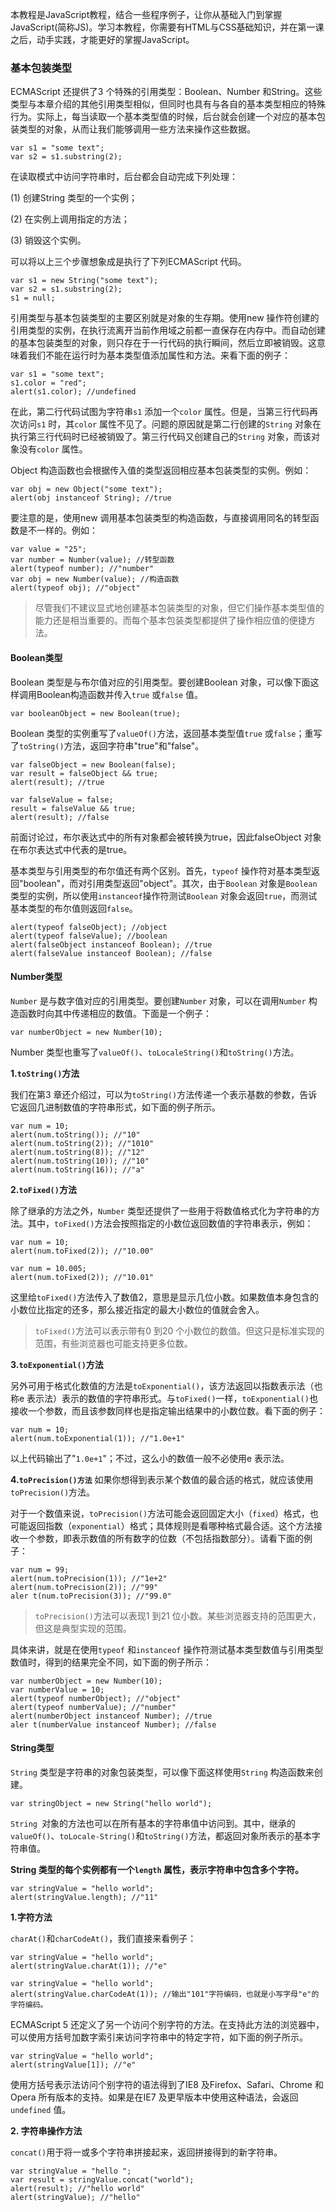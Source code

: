本教程是JavaScript教程，结合一些程序例子，让你从基础入门到掌握JavaScript(简称JS)。学习本教程，你需要有HTML与CSS基础知识，并在第一课之后，动手实践，才能更好的掌握JavaScript。

### 基本包装类型

ECMAScript 还提供了3 个特殊的引用类型：Boolean、Number 和String。这些类型与本章介绍的其他引用类型相似，但同时也具有与各自的基本类型相应的特殊行为。实际上，每当读取一个基本类型值的时候，后台就会创建一个对应的基本包装类型的对象，从而让我们能够调用一些方法来操作这些数据。
	
	
	var s1 = "some text";
	var s2 = s1.substring(2);

在读取模式中访问字符串时，后台都会自动完成下列处理：

(1) 创建String 类型的一个实例；

(2) 在实例上调用指定的方法；

(3) 销毁这个实例。

可以将以上三个步骤想象成是执行了下列ECMAScript 代码。

	var s1 = new String("some text");
	var s2 = s1.substring(2);
	s1 = null;

引用类型与基本包装类型的主要区别就是对象的生存期。使用new 操作符创建的引用类型的实例，在执行流离开当前作用域之前都一直保存在内存中。而自动创建的基本包装类型的对象，则只存在于一行代码的执行瞬间，然后立即被销毁。这意味着我们不能在运行时为基本类型值添加属性和方法。来看下面的例子：
	
	var s1 = "some text";
	s1.color = "red";
	alert(s1.color); //undefined

在此，第二行代码试图为字符串`s1` 添加一个`color` 属性。但是，当第三行代码再次访问`s1` 时，其`color` 属性不见了。问题的原因就是第二行创建的`String` 对象在执行第三行代码时已经被销毁了。第三行代码又创建自己的`String` 对象，而该对象没有`color` 属性。

Object 构造函数也会根据传入值的类型返回相应基本包装类型的实例。例如：
	
	var obj = new Object("some text");
	alert(obj instanceof String); //true

要注意的是，使用new 调用基本包装类型的构造函数，与直接调用同名的转型函数是不一样的。例如：

	var value = "25";
	var number = Number(value); //转型函数
	alert(typeof number); //"number"
	var obj = new Number(value); //构造函数
	alert(typeof obj); //"object"

> 尽管我们不建议显式地创建基本包装类型的对象，但它们操作基本类型值的能力还是相当重要的。而每个基本包装类型都提供了操作相应值的便捷方法。

#### Boolean类型

Boolean 类型是与布尔值对应的引用类型。要创建Boolean 对象，可以像下面这样调用Boolean构造函数并传入`true` 或`false` 值。

	var booleanObject = new Boolean(true);

Boolean 类型的实例重写了`valueOf()`方法，返回基本类型值`true` 或`false`；重写了`toString()`方法，返回字符串"true"和"false"。

	var falseObject = new Boolean(false);
	var result = falseObject && true;
	alert(result); //true

	var falseValue = false;
	result = falseValue && true;
	alert(result); //false

前面讨论过，布尔表达式中的所有对象都会被转换为true，因此falseObject 对象在布尔表达式中代表的是true。

基本类型与引用类型的布尔值还有两个区别。首先，`typeof` 操作符对基本类型返回"boolean"，而对引用类型返回"object"。其次，由于`Boolean` 对象是`Boolean` 类型的实例，所以使用`instanceof`操作符测试`Boolean` 对象会返回`true`，而测试基本类型的布尔值则返回`false`。
	
	alert(typeof falseObject); //object
	alert(typeof falseValue); //boolean
	alert(falseObject instanceof Boolean); //true
	alert(falseValue instanceof Boolean); //false

#### Number类型

`Number` 是与数字值对应的引用类型。要创建`Number` 对象，可以在调用`Number` 构造函数时向其中传递相应的数值。下面是一个例子：
	
	var numberObject = new Number(10);

Number 类型也重写了`valueOf()`、`toLocaleString()`和`toString()`方法。

**1.`toString()`方法**

我们在第3 章还介绍过，可以为`toString()`方法传递一个表示基数的参数，告诉它返回几进制数值的字符串形式，如下面的例子所示。

	var num = 10;
	alert(num.toString()); //"10"
	alert(num.toString(2)); //"1010"
	alert(num.toString(8)); //"12"
	alert(num.toString(10)); //"10"
	alert(num.toString(16)); //"a"

**2.`toFixed()`方法**

除了继承的方法之外，`Number` 类型还提供了一些用于将数值格式化为字符串的方法。其中，`toFixed()`方法会按照指定的小数位返回数值的字符串表示，例如：

	var num = 10;
	alert(num.toFixed(2)); //"10.00"
	
	var num = 10.005;
	alert(num.toFixed(2)); //"10.01"

这里给`toFixed()`方法传入了数值2，意思是显示几位小数。如果数值本身包含的小数位比指定的还多，那么接近指定的最大小数位的值就会舍入。

> `toFixed()`方法可以表示带有0 到20 个小数位的数值。但这只是标准实现的范围，有些浏览器也可能支持更多位数。

**3.`toExponential()`方法**

另外可用于格式化数值的方法是`toExponential()`，该方法返回以指数表示法（也称e 表示法）表示的数值的字符串形式。与`toFixed()`一样，`toExponential()`也接收一个参数，而且该参数同样也是指定输出结果中的小数位数。看下面的例子：

	var num = 10;
	alert(num.toExponential(1)); //"1.0e+1"

以上代码输出了"`1.0e+1`"；不过，这么小的数值一般不必使用e 表示法。

**4.`toPrecision()方法`**
如果你想得到表示某个数值的最合适的格式，就应该使用`toPrecision()`方法。

对于一个数值来说，`toPrecision()`方法可能会返回固定大小（`fixed`）格式，也可能返回指数（`exponential`）格式；具体规则是看哪种格式最合适。这个方法接收一个参数，即表示数值的所有数字的位数（不包括指数部分）。请看下面的例子：
	
	var num = 99;
	alert(num.toPrecision(1)); //"1e+2"
	alert(num.toPrecision(2)); //"99"
	aler t(num.toPrecision(3)); //"99.0"
> `toPrecision()`方法可以表现1 到21 位小数。某些浏览器支持的范围更大，但这是典型实现的范围。

具体来讲，就是在使用`typeof` 和`instanceof` 操作符测试基本类型数值与引用类型数值时，得到的结果完全不同，如下面的例子所示：

	var numberObject = new Number(10);
	var numberValue = 10;
	alert(typeof numberObject); //"object"
	alert(typeof numberValue); //"number"
	alert(numberObject instanceof Number); //true
	aler t(numberValue instanceof Number); //false

#### String类型

`String` 类型是字符串的对象包装类型，可以像下面这样使用`String` 构造函数来创建。
	
	var stringObject = new String("hello world");

`String `对象的方法也可以在所有基本的字符串值中访问到。其中，继承的`valueOf()`、`toLocale-String()`和`toString()`方法，都返回对象所表示的基本字符串值。

**String 类型的每个实例都有一个`length` 属性，表示字符串中包含多个字符。**
	
	var stringValue = "hello world";
	alert(stringValue.length); //"11"

**1.字符方法**

`charAt()`和`charCodeAt()`，我们直接来看例子：

	var stringValue = "hello world";
	alert(stringValue.charAt(1)); //"e"

	var stringValue = "hello world";
	alert(stringValue.charCodeAt(1)); //输出"101"字符编码，也就是小写字母"e"的字符编码。

ECMAScript 5 还定义了另一个访问个别字符的方法。在支持此方法的浏览器中，可以使用方括号加数字索引来访问字符串中的特定字符，如下面的例子所示。

	var stringValue = "hello world";
	alert(stringValue[1]); //"e"

使用方括号表示法访问个别字符的语法得到了IE8 及Firefox、Safari、Chrome 和Opera 所有版本的支持。如果是在IE7 及更早版本中使用这种语法，会返回`undefined` 值。

**2. 字符串操作方法**

`concat()`用于将一或多个字符串拼接起来，返回拼接得到的新字符串。

	var stringValue = "hello ";
	var result = stringValue.concat("world");
	alert(result); //"hello world"
	alert(stringValue); //"hello"